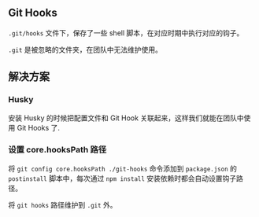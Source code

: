 
## Git Hooks
`.git/hooks` 文件下，保存了一些 shell 脚本，在对应时期中执行对应的钩子。

`.git` 是被忽略的文件夹，在团队中无法维护使用。

## 解决方案
### Husky
安装 Husky 的时候把配置文件和 Git Hook 关联起来，这样我们就能在团队中使用 Git Hooks 了.


### 设置 core.hooksPath 路径

将 `git config core.hooksPath ./git-hooks` 命令添加到 `package.json` 的 `postinstall` 脚本中，每次通过 `npm install` 安装依赖时都会自动设置钩子路径。

将 `git hooks` 路径维护到 `.git` 外。
